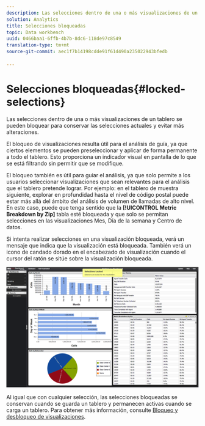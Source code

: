 ```yaml
---
description: Las selecciones dentro de una o más visualizaciones de un tablero se pueden bloquear para conservar las selecciones actuales y evitar más alteraciones.
solution: Analytics
title: Selecciones bloqueadas
topic: Data workbench
uuid: 0466baa1-6ffb-4b7b-8dc6-118de97c8549
translation-type: tm+mt
source-git-commit: aec1f7b14198cdde91f61d490a235022943bfedb

---
```



# Selecciones bloqueadas{#locked-selections}

Las selecciones dentro de una o más visualizaciones de un tablero se pueden bloquear para conservar las selecciones actuales y evitar más alteraciones.

El bloqueo de visualizaciones resulta útil para el análisis de guía, ya que ciertos elementos se pueden preseleccionar y aplicar de forma permanente a todo el tablero. Esto proporciona un indicador visual en pantalla de lo que se está filtrando sin permitir que se modifique.

El bloqueo también es útil para guiar el análisis, ya que solo permite a los usuarios seleccionar visualizaciones que sean relevantes para el análisis que el tablero pretende lograr. Por ejemplo: en el tablero de muestra siguiente, explorar en profundidad hasta el nivel de código postal puede estar más allá del ámbito del análisis de volumen de llamadas de alto nivel. En este caso, puede que tenga sentido que la **[!UICONTROL Metric Breakdown by Zip]** tabla esté bloqueada y que solo se permitan selecciones en las visualizaciones Mes, Día de la semana y Centro de datos.

Si intenta realizar selecciones en una visualización bloqueada, verá un mensaje que indica que la visualización está bloqueada. También verá un icono de candado dorado en el encabezado de visualización cuando el cursor del ratón se sitúe sobre la visualización bloqueada.

![](assets/selection_locked.png)

Al igual que con cualquier selección, las selecciones bloqueadas se conservan cuando se guarda un tablero y permanecen activas cuando se carga un tablero. Para obtener más información, consulte [Bloqueo y desbloqueo de visualizaciones](../../../home/c-adobe-data-workbench-dashboard/c-visualizations/c-manipulating-visualizations/c-locking-and-unlocking-visualizations.md#concept-9215bcdd5bb44dee8d92ef0cc82f44d2).
